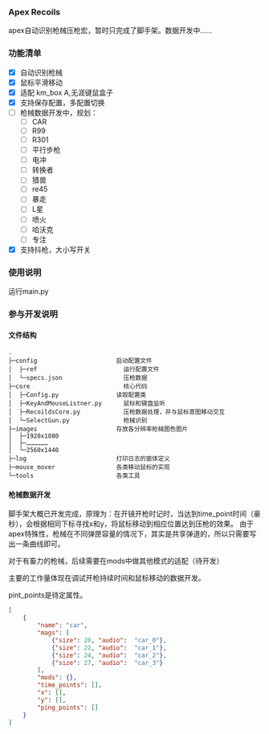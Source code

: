 ### Apex Recoils

apex自动识别枪械压枪宏，暂时只完成了脚手架。数据开发中……

### 功能清单

- [x] 自动识别枪械
- [x] 鼠标平滑移动
- [x] 适配 km_box A,无涯键鼠盒子
- [x] 支持保存配置，多配置切换
- [ ] 枪械数据开发中，规划：
    - [ ] CAR
    - [ ] R99
    - [ ] R301
    - [ ] 平行步枪
    - [ ] 电冲
    - [ ] 转换者
    - [ ] 猎兽
    - [ ] re45
    - [ ] 暴走
    - [ ] L星
    - [ ] 喷火
    - [ ] 哈沃克
    - [ ] 专注
- [x] 支持抖枪，大小写开关

### 使用说明

运行main.py

### 参与开发说明

#### 文件结构
```
.
├─config                      启动配置文件
│  ├─ref                        运行配置文件
│  └─specs.json                 压枪数据
├─core                          核心代码
│  ├─Config.py                读取配置类
│  ├─KeyAndMouseListner.py      鼠标和键盘监听
│  ├─RecoildsCore.py            压枪数据处理，并与鼠标意图移动交互
│  └─SelectGun.py               枪械识别
├─images                      存放各分辨率枪械图色图片
│  ├─1920x1080
│  ├─………………
│  └─2560x1440
├─log                         打印日志的窗体定义
├─mouse_mover                 各类移动鼠标的实现
└─tools                       各类工具

```

#### 枪械数据开发


脚手架大概已开发完成，原理为：在开镜开枪时记时，当达到time_point时间（豪秒），会根据相同下标寻找x和y，将鼠标移动到相应位置达到压枪的效果。
由于apex特殊性，枪械在不同弹匣容量的情况下，其实是共享弹道的，所以只需要写出一条曲线即可。

对于有畜力的枪械，后续需要在mods中做其他模式的适配（待开发）

主要的工作量体现在调试开枪持续时间和鼠标移动的数据开发。

pint_points是待定属性。

```json
[
    {
        "name": "car",
        "mags": [
            {"size": 20, "audio":  "car_0"},
            {"size": 22, "audio":  "car_1"},
            {"size": 24, "audio":  "car_2"},
            {"size": 27, "audio":  "car_3"}
        ],
        "mods": {},
        "time_points": [],
        "x": [],
        "y": [],
        "ping_points": []
    }
]
```